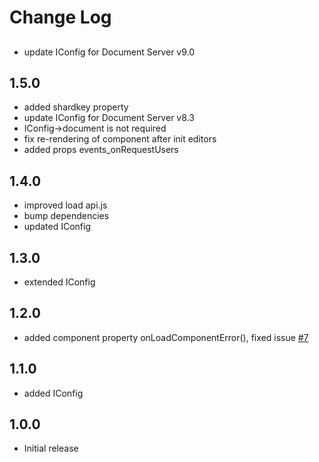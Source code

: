 # Change Log

##
- update IConfig for Document Server v9.0

## 1.5.0
- added shardkey property
- update IConfig for Document Server v8.3
- IConfig->document is not required
- fix re-rendering of component after init editors
- added props events_onRequestUsers

## 1.4.0
- improved load api.js
- bump dependencies
- updated IConfig

## 1.3.0
- extended IConfig

## 1.2.0
- added component property onLoadComponentError(), fixed issue [#7](https://github.com/ONLYOFFICE/onlyoffice-alfresco/issues/7)

## 1.1.0
- added IConfig

## 1.0.0
- Initial release
